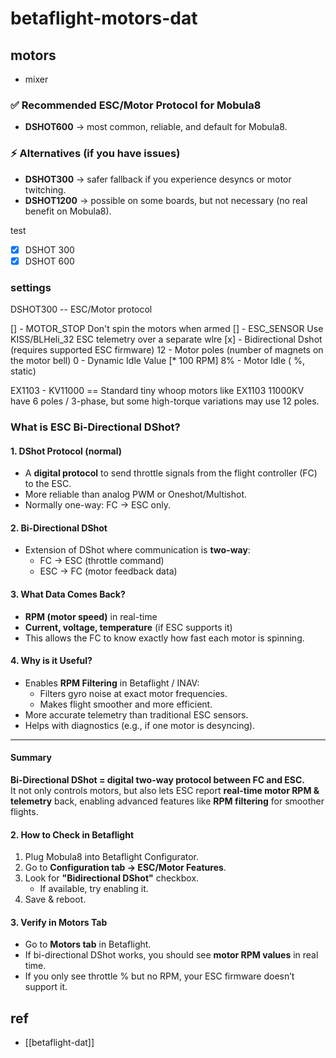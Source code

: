 
# betaflight-motors-dat



## motors 

- mixer 

### ✅ Recommended ESC/Motor Protocol for Mobula8
- **DSHOT600** → most common, reliable, and default for Mobula8.

### ⚡ Alternatives (if you have issues)
- **DSHOT300** → safer fallback if you experience desyncs or motor twitching.  
- **DSHOT1200** → possible on some boards, but not necessary (no real benefit on Mobula8).  

test 
- [x] DSHOT 300
- [x] DSHOT 600

### settings 

DSHOT300 -- ESC/Motor protocol

[] - MOTOR_STOP Don't spin the motors when armed 
[] - ESC_SENSOR Use KISS/BLHeli_32 ESC telemetry over a separate wlre
[x] - Bidirectional Dshot (requires supported ESC firmware)
12 - Motor poles (number of magnets on the motor bell)
0 - Dynamic Idle Value [* 100 RPM]
8% - Motor Idle ( %, static)

EX1103 - KV11000 == Standard tiny whoop motors like EX1103 11000KV have 6 poles / 3-phase, but some high-torque variations may use 12 poles.


### What is ESC Bi-Directional DShot?

#### 1. DShot Protocol (normal)
- A **digital protocol** to send throttle signals from the flight controller (FC) to the ESC.
- More reliable than analog PWM or Oneshot/Multishot.
- Normally one-way: FC → ESC only.

#### 2. Bi-Directional DShot
- Extension of DShot where communication is **two-way**:
  - FC → ESC (throttle command)
  - ESC → FC (motor feedback data)

#### 3. What Data Comes Back?
- **RPM (motor speed)** in real-time
- **Current, voltage, temperature** (if ESC supports it)
- This allows the FC to know exactly how fast each motor is spinning.

#### 4. Why is it Useful?
- Enables **RPM Filtering** in Betaflight / INAV:
  - Filters gyro noise at exact motor frequencies.
  - Makes flight smoother and more efficient.
- More accurate telemetry than traditional ESC sensors.
- Helps with diagnostics (e.g., if one motor is desyncing).

---

#### Summary
**Bi-Directional DShot = digital two-way protocol between FC and ESC.**  
It not only controls motors, but also lets ESC report **real-time motor RPM & telemetry** back, enabling advanced features like **RPM filtering** for smoother flights.

#### 2. How to Check in Betaflight
1. Plug Mobula8 into Betaflight Configurator.
2. Go to **Configuration tab → ESC/Motor Features**.
3. Look for **"Bidirectional DShot"** checkbox.
   - If available, try enabling it.
4. Save & reboot.

#### 3. Verify in Motors Tab
- Go to **Motors tab** in Betaflight.
- If bi-directional DShot works, you should see **motor RPM values** in real time.
- If you only see throttle % but no RPM, your ESC firmware doesn’t support it.


## ref 

- [[betaflight-dat]]